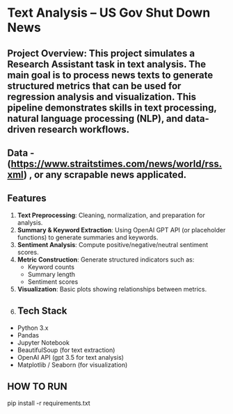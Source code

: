 # Text Analysis – US Gov Shut Down News
## Project Overview: This project simulates a Research Assistant task in text analysis. The main goal is to process news texts to generate structured metrics that can be used for regression analysis and visualization. This pipeline demonstrates skills in text processing, natural language processing (NLP), and data-driven research workflows.
## Data - (https://www.straitstimes.com/news/world/rss.xml)  , or any scrapable news applicated.
## Features
1. **Text Preprocessing**: Cleaning, normalization, and preparation for analysis.  
2. **Summary & Keyword Extraction**: Using OpenAI GPT API (or placeholder functions) to generate summaries and keywords.  
3. **Sentiment Analysis**: Compute positive/negative/neutral sentiment scores.  
4. **Metric Construction**: Generate structured indicators such as:
   - Keyword counts
   - Summary length
   - Sentiment scores  
5. **Visualization**: Basic plots showing relationships between metrics.
6. ## Tech Stack
- Python 3.x
- Pandas
- Jupyter Notebook
- BeautifulSoup (for text extraction)
- OpenAI API (gpt 3.5 for text analysis)
- Matplotlib / Seaborn (for visualization)

## HOW TO RUN
pip install -r requirements.txt
